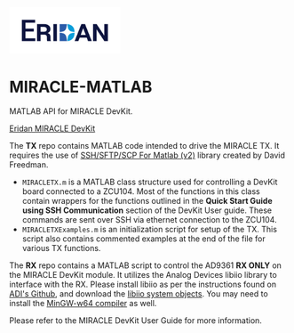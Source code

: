 <img src="Eridan_Logo_RGB.png" width="200">

# MIRACLE-MATLAB

MATLAB API for MIRACLE DevKit.

[Eridan MIRACLE DevKit](https://eridan.io/devkit/)

The **TX** repo contains MATLAB code intended to drive the MIRACLE TX.  It requires the use of [SSH/SFTP/SCP For Matlab (v2)](https://www.mathworks.com/matlabcentral/fileexchange/35409-ssh-sftp-scp-for-matlab-v2) library created by David Freedman.
- `MIRACLETX.m` is a MATLAB class structure used for controlling a DevKit board connected to a ZCU104.  Most of the functions in this class contain wrappers for the functions outlined in the **Quick Start Guide using SSH Communication** section of the DevKit User guide.  These commands are sent over SSH via ethernet connection to the ZCU104.
- `MIRACLETXExamples.m` is an initialization script for setup of the TX.  This script also contains commented examples at the end of the file for various TX functions.

The **RX** repo contains a MATLAB script to control the AD9361 **RX ONLY** on the MIRACLE DevKit module.  It utilizes the Analog Devices libiio library to interface with the RX.  Please install libiio as per the instructions found on [ADI's Github](https://github.com/analogdevicesinc/libiio), and download the [libiio system objects](https://github.com/analogdevicesinc/libiio-matlab).  You may need to install the [MinGW-w64 compiler](https://www.mathworks.com/matlabcentral/answers/311290-faq-how-do-i-install-the-mingw-compiler) as well.

Please refer to the MIRACLE DevKit User Guide for more information.
